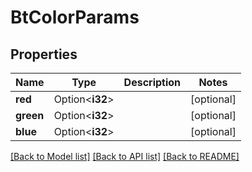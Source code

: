 # BtColorParams

## Properties

Name | Type | Description | Notes
------------ | ------------- | ------------- | -------------
**red** | Option<**i32**> |  | [optional]
**green** | Option<**i32**> |  | [optional]
**blue** | Option<**i32**> |  | [optional]

[[Back to Model list]](../README.md#documentation-for-models) [[Back to API list]](../README.md#documentation-for-api-endpoints) [[Back to README]](../README.md)


